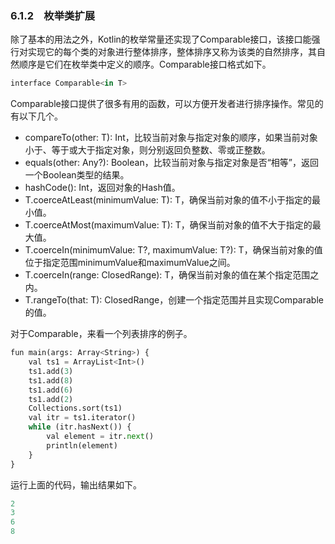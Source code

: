 ### 6.1.2　枚举类扩展

除了基本的用法之外，Kotlin的枚举常量还实现了Comparable接口，该接口能强行对实现它的每个类的对象进行整体排序，整体排序又称为该类的自然排序，其自然顺序是它们在枚举类中定义的顺序。Comparable接口格式如下。

```python
interface Comparable<in T>
```

Comparable接口提供了很多有用的函数，可以方便开发者进行排序操作。常见的有以下几个。

+ compareTo(other: T): Int，比较当前对象与指定对象的顺序，如果当前对象小于、等于或大于指定对象，则分别返回负整数、零或正整数。
+ equals(other: Any?): Boolean，比较当前对象与指定对象是否“相等”，返回一个Boolean类型的结果。
+ hashCode(): Int，返回对象的Hash值。
+ T.coerceAtLeast(minimumValue: T): T，确保当前对象的值不小于指定的最小值。
+ T.coerceAtMost(maximumValue: T): T，确保当前对象的值不大于指定的最大值。
+ T.coerceIn(minimumValue: T?, maximumValue: T?): T，确保当前对象的值位于指定范围minimumValue和maximumValue之间。
+ T.coerceIn(range: ClosedRange<T>): T，确保当前对象的值在某个指定范围之内。
+ T.rangeTo(that: T): ClosedRange<T>，创建一个指定范围并且实现Comparable的值。

对于Comparable，来看一个列表排序的例子。

```python
fun main(args: Array<String>) {
    val ts1 = ArrayList<Int>()
    ts1.add(3)
    ts1.add(8)
    ts1.add(6)
    ts1.add(2)
    Collections.sort(ts1)
    val itr = ts1.iterator()
    while (itr.hasNext()) {
        val element = itr.next()
        println(element)
    }
}
```

运行上面的代码，输出结果如下。

```python
2
3
6
8
```

